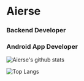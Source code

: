 # Aierse
### Backend Developer
### Android App Developer

![Aierse's github stats](https://github-readme-stats.vercel.app/api?username=Aierse&show_icons=true)

![Top Langs](https://github-readme-stats.vercel.app/api/top-langs/?username=Aierse&layout=compact)
